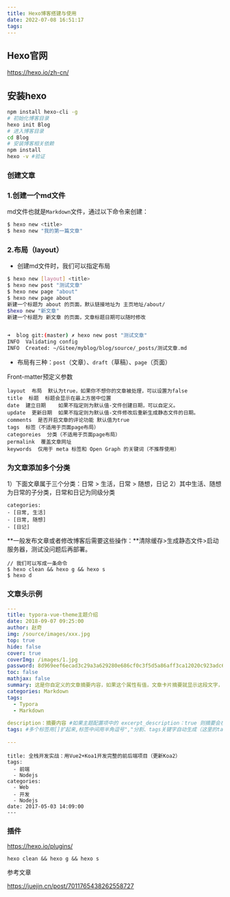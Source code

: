 ```yaml
---
title: Hexo博客搭建与使用
date: 2022-07-08 16:51:17
tags:
---
```




## Hexo官网

https://hexo.io/zh-cn/



## 安装hexo

```sh
npm install hexo-cli -g
# 初始化博客目录
hexo init Blog
# 进入博客目录
cd Blog
# 安装博客相关依赖
npm install
hexo -v #验证
```



### 创建文章

### 1.创建一个md文件

md文件也就是`Markdown`文件，通过以下命令来创建：

```sh
$ hexo new <title>
$ hexo new "我的第一篇文章"
```

### 2.布局（layout）

- 创建md文件时，我们可以指定布局

```sh
$ hexo new [layout] <title>
$ hexo new post "测试文章"
$ hexo new page "about" 
$ hexo new page about
新建一个标题为 about 的页面，默认链接地址为 主页地址/about/
$hexo new "新文章"
新建一个标题为 新文章 的页面，文章标题日期可以随时修改


➜  blog git:(master) ✗ hexo new post "测试文章"
INFO  Validating config
INFO  Created: ~/Gitee/myblog/blog/source/_posts/测试文章.md
```

- 布局有三种：`post`（文章）、`draft`（草稿）、`page`（页面）

Front-matter预定义参数

```
layout  布局  默认为true，如果你不想你的文章被处理，可以设置为false
title  标题  标题会显示在最上方居中位置     
date  建立日期    如果不指定则为默认值-文件创建日期，可以自定义。
update  更新日期  如果不指定则为默认值-文件修改后重新生成静态文件的日期。
comments  是否开启文章的评论功能 默认值为true
tags  标签（不适用于页面page布局）
categoreies  分类（不适用于页面page布局）
permalink  覆盖文章网址
keywords  仅用于 meta 标签和 Open Graph 的关键词（不推荐使用）
```

### 为文章添加多个分类

1）下面文章属于三个分类：日常 > 生活，日常 > 随想，日记
2）其中生活、随想为日常的子分类，日常和日记为同级分类

```
categories:
- [日常, 生活]
- [日常, 随想]
- [日记]
```

**一般发布文章或者修改博客后需要这些操作：**清除缓存>生成静态文件>启动服务器，测试没问题后再部署。

```
// 我们可以写成一条命令
$ hexo clean && hexo g && hexo s
$ hexo d
```



### 文章头示例

```yaml
---
title: typora-vue-theme主题介绍
date: 2018-09-07 09:25:00
author: 赵奇
img: /source/images/xxx.jpg
top: true
hide: false
cover: true
coverImg: /images/1.jpg
password: 8d969eef6ecad3c29a3a629280e686cf0c3f5d5a86aff3ca12020c923adc6c92
toc: false
mathjax: false
summary: 这是你自定义的文章摘要内容，如果这个属性有值，文章卡片摘要就显示这段文字，否则程序会自动截取文章的部分内容作为摘要
categories: Markdown
tags:
  - Typora
  - Markdown
  
description：摘要内容 #如果主题配置项中的 excerpt_description：true 则摘要会在首页作为本文的全部内容显示出，通过点击标题或更多看完整的文章内容。
tags: #多个标签用[]扩起来,标签中间用半角逗号","分割、tags关键字自动生成（这里的tags就是/source/tags/index.md中配置的type: tags）
  
---
```



```
title: 全栈开发实战：用Vue2+Koa1开发完整的前后端项目（更新Koa2）
tags: 
  - 前端
  - Nodejs
categories:
  - Web
  - 开发
  - Nodejs
date: 2017-05-03 14:09:00
---
```



### 插件

https://hexo.io/plugins/

```
hexo clean && hexo g && hexo s
```



参考文章

https://juejin.cn/post/7011765438262558727
